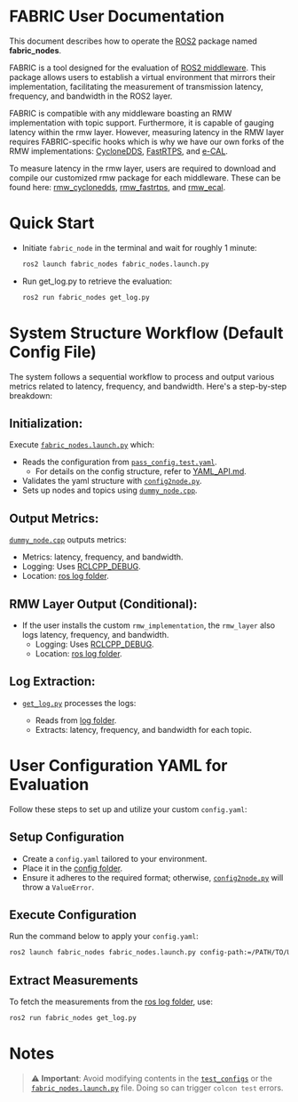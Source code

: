 # **FABRIC User Documentation**

This document describes how to operate the
[ROS2](https://www.ros.org) package named **fabric_nodes**.

FABRIC is a tool designed for the evaluation of
[ROS2 middleware](https://docs.ros.org/en/humble/Concepts/Advanced/About-Middleware-Implementations.html).
This package allows users to establish a virtual environment that mirrors their implementation,
facilitating the measurement of transmission latency, frequency, and bandwidth in the ROS2 layer.

FABRIC is compatible with any middleware boasting an RMW implementation with topic support.
Furthermore, it is capable of gauging latency within the rmw layer.
However, measuring latency in the RMW layer requires FABRIC-specific hooks
which is why we have our own forks of the RMW implementations:
[CycloneDDS](https://projects.eclipse.org/projects/iot.cyclonedds),
[FastRTPS](https://fast-dds.docs.eprosima.com/en/v1.7.0/),
and [e-CAL](https://eclipse-ecal.github.io/ecal/index.html).

To measure latency in the rmw layer,
users are required to download and compile our customized rmw package for each middleware.
These can be found here: [rmw_cyclonedds](https://github.com/upowerrobotics/rmw_cyclonedds),
[rmw_fastrtps](https://github.com/upowerrobotics/rmw_fastrtps),
and [rmw_ecal](https://github.com/upowerrobotics/rmw_ecal).

# **Quick Start**
- Initiate `fabric_node` in the terminal and wait for roughly 1 minute:
    ```bash
    ros2 launch fabric_nodes fabric_nodes.launch.py
    ```
  
- Run get_log.py to retrieve the evaluation:  
    ```bash
    ros2 run fabric_nodes get_log.py
    ```
  
# **System Structure Workflow (Default Config File)**

The system follows a sequential workflow to process
and output various metrics related to latency, frequency, and bandwidth.
Here's a step-by-step breakdown:

## Initialization:

Execute [`fabric_nodes.launch.py`](../launch/fabric_nodes.launch.py) which:

- Reads the configuration from [`pass_config.test.yaml`](../test_config/pass_config.test.yaml).
  - For details on the config structure, refer to [YAML_API.md](YAML_API.md).
- Validates the yaml structure with [`config2node.py`](../fabric_nodes/config2node.py).
- Sets up nodes and topics using [`dummy_node.cpp`](../src/dummy_node.cpp).

## Output Metrics:

[`dummy_node.cpp`](../src/dummy_node.cpp) outputs metrics:

- Metrics: latency, frequency, and bandwidth.
- Logging: Uses [RCLCPP_DEBUG](https://docs.ros2.org/bouncy/api/rclcpp/logging_8hpp.html).
- Location: [ros log folder](~/.ros/log).

## RMW Layer Output (Conditional):

- If the user installs the custom `rmw_implementation`,
  the `rmw_layer` also logs latency, frequency, and bandwidth.
  - Logging: Uses [RCLCPP_DEBUG](https://docs.ros2.org/bouncy/api/rclcpp/logging_8hpp.html).
  - Location: [ros log folder](~/.ros/log).

## Log Extraction:

- [`get_log.py`](../fabric_nodes/get_log.py) processes the logs:

  - Reads from [log folder](~/.ros/log).
  - Extracts: latency, frequency, and bandwidth for each topic.

# **User Configuration YAML for Evaluation**

Follow these steps to set up and utilize your custom `config.yaml`:

## Setup Configuration
- Create a `config.yaml` tailored to your environment.
- Place it in the [config folder](../config/).
- Ensure it adheres to the required format;
  otherwise, [`config2node.py`](../fabric_nodes/config2node.py) will throw a `ValueError`.

## Execute Configuration
Run the command below to apply your `config.yaml`:
```bash
ros2 launch fabric_nodes fabric_nodes.launch.py config-path:=/PATH/TO/USER/CONFIG environment:=USER_ENV_NUMBER
```

## Extract Measurements
To fetch the measurements from the [ros log folder](~/.ros/log), use:
```bash
ros2 run fabric_nodes get_log.py
```

# **Notes**
> ⚠️ **Important**: Avoid modifying contents in the [`test_configs`](../test_config) 
> or the [`fabric_nodes.launch.py`](../launch/fabric_nodes.launch.py) file.
> Doing so can trigger `colcon test` errors.